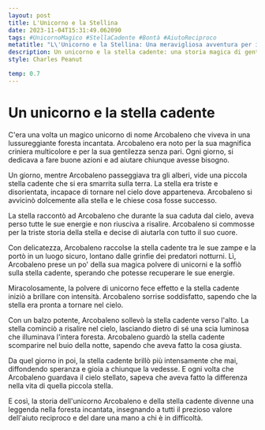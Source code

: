 ```yaml
---
layout: post
title: L'Unicorno e la Stellina
date: 2023-11-04T15:31:49.062090
tags: #UnicornoMagico #StellaCadente #Bontà #AiutoReciproco
metatitle: "L\'Unicorno e la Stellina: Una meravigliosa avventura per i bambini"
description: Un unicorno e la stella cadente: una storia magica di gentilezza e aiuto reciproco nella foresta incantata. Scopri il valore prezioso dell'aiutare chi è in difficoltà e diffondere speranza e gioia. Leggi la leggenda dell'unicorno Arcobaleno e della stella cadente che ha illuminato l'intera foresta.
style: Charles Peanut

temp: 0.7
---
```

# Un unicorno e la stella cadente

C'era una volta un magico unicorno di nome Arcobaleno che viveva in una lussureggiante foresta incantata. Arcobaleno era noto per la sua magnifica criniera multicolore e per la sua gentilezza senza pari. Ogni giorno, si dedicava a fare buone azioni e ad aiutare chiunque avesse bisogno.

Un giorno, mentre Arcobaleno passeggiava tra gli alberi, vide una piccola stella cadente che si era smarrita sulla terra. La stella era triste e disorientata, incapace di tornare nel cielo dove apparteneva. Arcobaleno si avvicinò dolcemente alla stella e le chiese cosa fosse successo.

La stella raccontò ad Arcobaleno che durante la sua caduta dal cielo, aveva perso tutte le sue energie e non riusciva a risalire. Arcobaleno si commosse per la triste storia della stella e decise di aiutarla con tutto il suo cuore.

Con delicatezza, Arcobaleno raccolse la stella cadente tra le sue zampe e la portò in un luogo sicuro, lontano dalle grinfie dei predatori notturni. Lì, Arcobaleno prese un po' della sua magica polvere di unicorni e la soffiò sulla stella cadente, sperando che potesse recuperare le sue energie.

Miracolosamente, la polvere di unicorno fece effetto e la stella cadente iniziò a brillare con intensità. Arcobaleno sorrise soddisfatto, sapendo che la stella era pronta a tornare nel cielo.

Con un balzo potente, Arcobaleno sollevò la stella cadente verso l'alto. La stella cominciò a risalire nel cielo, lasciando dietro di sé una scia luminosa che illuminava l'intera foresta. Arcobaleno guardò la stella cadente scomparire nel buio della notte, sapendo che aveva fatto la cosa giusta.

Da quel giorno in poi, la stella cadente brillò più intensamente che mai, diffondendo speranza e gioia a chiunque la vedesse. E ogni volta che Arcobaleno guardava il cielo stellato, sapeva che aveva fatto la differenza nella vita di quella piccola stella.

E così, la storia dell'unicorno Arcobaleno e della stella cadente divenne una leggenda nella foresta incantata, insegnando a tutti il prezioso valore dell'aiuto reciproco e del dare una mano a chi è in difficoltà.

        